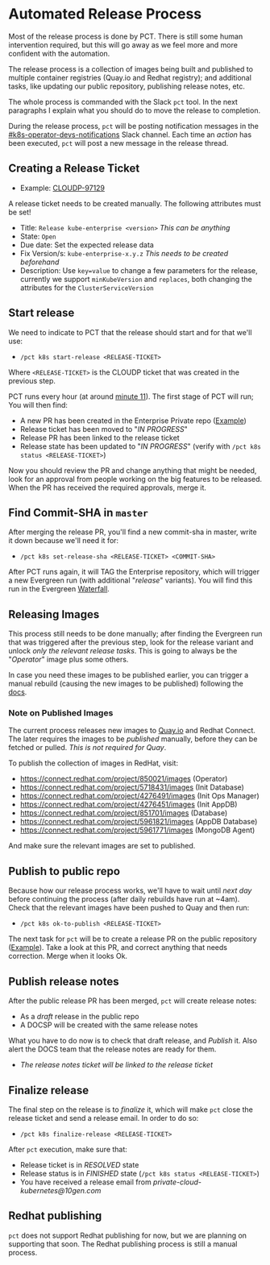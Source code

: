 # Automated Release Process

Most of the release process is done by PCT. There is still some human
intervention required, but this will go away as we feel more and more confident
with the automation.

The release process is a collection of images being built and published to
multiple container registries (Quay.io and Redhat registry); and additional
tasks, like updating our public repository, publishing release notes, etc.

The whole process is commanded with the Slack `pct` tool. In the next
paragraphs I explain what you should do to move the release to completion.

During the release process, `pct` will be posting notification messages in the
[#k8s-operator-devs-notifications](https://mongodb.slack.com/archives/C023BA9UKC7)
Slack channel. Each time an _action_ has been executed, `pct` will post a new
message in the release thread.

## Creating a Release Ticket

* Example: [CLOUDP-97129](https://jira.mongodb.org/browse/CLOUDP-97129)

A release ticket needs to be created manually. The following attributes must be set!

* Title: `Release kube-enterprise <version>` _This can be anything_
* State: `Open`
* Due date: Set the expected release data
* Fix Version/s: `kube-enterprise-x.y.z` _This needs to be created beforehand_
* Description: Use `key=value` to change a few parameters for the release,
  currently we support `minKubeVersion` and `replaces`, both changing the
  attributes for the `ClusterServiceVersion`

## Start release

We need to indicate to PCT that the release should start and for that we'll use:

* `/pct k8s start-release <RELEASE-TICKET>`

Where `<RELEASE-TICKET>` is the CLOUDP ticket that was created in the previous
step.

PCT runs every hour (at around [minute
11](https://github.com/10gen/pct/blob/master/src/environments/cronjobs-prod.yml#L4)).
The first stage of PCT will run; You will then find:

* A new PR has been created in the Enterprise Private repo ([Example](https://github.com/10gen/ops-manager-kubernetes/pull/1962))
* Release ticket has been moved to "_IN PROGRESS_"
* Release PR has been linked to the release ticket
* Release state has been updated to "_IN PROGRESS_" (verify with `/pct k8s status <RELEASE-TICKET>`)

Now you should review the PR and change anything that might be needed, look for
an approval from people working on the big features to be released. When the PR
has received the required approvals, merge it.

## Find Commit-SHA in `master`

After merging the release PR, you'll find a new commit-sha in master, write it
down because we'll need it for:

* `/pct k8s set-release-sha <RELEASE-TICKET> <COMMIT-SHA>`

After PCT runs again, it will TAG the Enterprise repository, which will trigger
a new Evergreen run (with additional "_release_" variants). You will find this
run in the Evergreen [Waterfall](https://evergreen.mongodb.com/waterfall/ops-manager-kubernetes).

## Releasing Images

This process still needs to be done manually; after finding the Evergreen run
that was triggered after the previous step, look for the release variant and
unlock *only the relevant release tasks*. This is going to always be the
"_Operator_" image plus some others.

In case you need these images to be published earlier, you can trigger a manual
rebuild (causing the new images to be published) following the [docs](./running-manual-periodic-builds.md).

### Note on Published Images

The current process releases new images to [Quay.io](https://quay.io/organization/mongodb)
and Redhat Connect. The later requires the images to be _published_ manually, before
they can be fetched or pulled. _This is not required for Quay_.

To publish the collection of images in RedHat, visit:

* https://connect.redhat.com/project/850021/images (Operator)
* https://connect.redhat.com/project/5718431/images (Init Database)
* https://connect.redhat.com/project/4276491/images (Init Ops Manager)
* https://connect.redhat.com/project/4276451/images (Init AppDB)
* https://connect.redhat.com/project/851701/images (Database)
* https://connect.redhat.com/project/5961821/images (AppDB Database)
* https://connect.redhat.com/project/5961771/images (MongoDB Agent)

And make sure the relevant images are set to published.

## Publish to public repo

Because how our release process works, we'll have to wait until *next day*
before continuing the process (after daily rebuilds have run at ~4am). Check
that the relevant images have been pushed to Quay and then run:

* `/pct k8s ok-to-publish <RELEASE-TICKET>`

The next task for `pct` will be to create a release PR on the public repository
([Example](https://github.com/mongodb/mongodb-enterprise-kubernetes/pull/201)).
Take a look at this PR, and correct anything that needs correction. Merge when
it looks Ok.

## Publish release notes

After the public release PR has been merged, `pct` will create release notes:

- As a _draft_ release in the public repo
- A DOCSP will be created with the same release notes

What you have to do now is to check that draft release, and _Publish_ it. Also
alert the DOCS team that the release notes are ready for them.

- _The release notes ticket will be linked to the release ticket_

## Finalize release

The final step on the release is to _finalize_ it, which will make `pct` close
the release ticket and send a release email. In order to do so:

* `/pct k8s finalize-release <RELEASE-TICKET>`

After `pct` execution, make sure that:

- Release ticket is in _RESOLVED_ state
- Release status is in _FINISHED_ state (`/pct k8s status <RELEASE-TICKET>`)
- You have received a release email from _private-cloud-kubernetes@10gen.com_

## Redhat publishing

`pct` does not support Redhat publishing for now, but we are planning on
supporting that soon. The Redhat publishing process is still a manual process.
